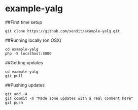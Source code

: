 # example-yalg

##First time setup

```
git clone https://github.com/xendit/example-yalg.git
```

##Running locally (on OSX)
```
cd example-yalg
php -S localhost:8000
```

##Getting updates
```
cd example-yalg
git pull
```

##Pushing updates
```
git add -A
git commit -m "Made some updates with a real comment here"
git push
```
